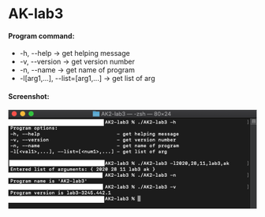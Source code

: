 # AK-lab3

#### Program command:

* -h, --help                            -> get helping message
*	-v, --version                   		  -> get version number
*	-n, --name                       		  -> get name of program
*	-l[arg1,...], --list=[arg1,...]       -> get list of arg

#### Screenshot:

![image](Screenshot.png)
